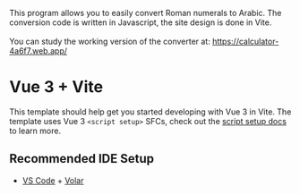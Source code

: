 This program allows you to easily convert Roman numerals to Arabic. The conversion code is written in Javascript, the site design is done in Vite.<br><br>
You can study the working version of the converter at: https://calculator-4a6f7.web.app/

# Vue 3 + Vite

This template should help get you started developing with Vue 3 in Vite. The template uses Vue 3 `<script setup>` SFCs, check out the [script setup docs](https://v3.vuejs.org/api/sfc-script-setup.html#sfc-script-setup) to learn more.

## Recommended IDE Setup

- [VS Code](https://code.visualstudio.com/) + [Volar](https://marketplace.visualstudio.com/items?itemName=Vue.volar)
